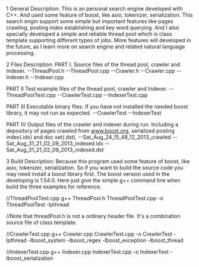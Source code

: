 1 General Description:
This is an personal search engine developed with C++. And used some feature of boost, like asio, tokenizer, serialization. This search engin support some simple but important features like pages crawling, posting index establishing and key word querying. And I also specially developed a simple and reliable thread pool which is class template supporting different types of jobs. More features will developed in the future, as I learn more on search engine and related natural language processing. 

2 Files Description:
PART I. 
	Source files of the thread pool, crawler and Indexer.
--ThreadPool.h
--ThreadPool.cpp
--Crawler.h
--Crawler.cpp
--Indexer.h
--Indexer.cpp

PART II
	Test example files of the thread pool, crawler and Indexer.
--ThreadPoolTest.cpp
--CrawlerTest.cpp
--IndexerTest.cpp

PART III
	Executable binary files. If you have not installed the needed boost library, it may not run as expected.
--CrawlerTest
--IndexerTest

PART IV
	Output files of the crawler and indexer during run. Including a depository of pages crawled from www.boost.org, serialized posting index(.idx) and doc set(.dst).
--Sat_Aug_24_15_48_12_2013_crawled
--Sat_Aug_31_21_02_09_2013_indexed.idx
--Sat_Aug_31_21_02_09_2013_indexed.dst


3 Build Description:
Because this program used some feature of boost, like asio, tokenizer, serialization. So if you want to build the source code you may need install a boost library first. The boost version used in the developing is 1.54.0. 
Here just give the simple g++ command line when build the three examples for reference.

//ThreadPoolTest.cpp
g++ ThreadPool.h ThreadPoolTest.cpp -o ThreadPoolTest -lpthread

//Note that threadPool.h is not a ordinary header file. It's a combination source file of class template.

//CrawlerTest.cpp
g++ Crawler.cpp CrawlerTest.cpp -o CrawlerTest -lpthread -lboost_system -lboost_regex -lboost_exception -lboost_thread

//IndexerTest.cpp
g++ Indexer.cpp IndexerTest.cpp -o IndexerTest -lboost_serialization
